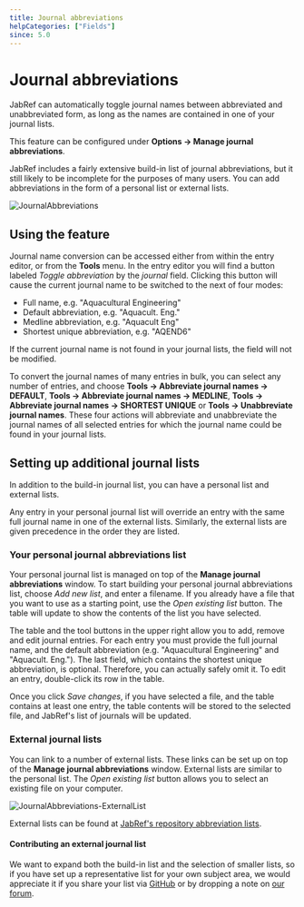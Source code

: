 ```yaml
---
title: Journal abbreviations
helpCategories: ["Fields"]
since: 5.0
---
```


# Journal abbreviations

JabRef can automatically toggle journal names between abbreviated and unabbreviated form, as long as the names are contained in one of your journal lists.

This feature can be configured under **Options → Manage journal abbreviations**.

JabRef includes a fairly extensive build-in list of journal abbreviations, but it still likely to be incomplete for the purposes of many users. You can add abbreviations in the form of a personal list or external lists.

![JournalAbbreviations](https://user-images.githubusercontent.com/12954316/68082164-993c1580-fe19-11e9-8c44-632e13198687.png)

## Using the feature

Journal name conversion can be accessed either from within the entry editor, or from the **Tools** menu. In the entry editor you will find a button labeled *Toggle abbreviation* by the *journal* field. Clicking this button will cause the current journal name to be switched to the next of four modes:

-   Full name, e.g. "Aquacultural Engineering"
-   Default abbreviation, e.g. "Aquacult. Eng."
-   Medline abbreviation, e.g. "Aquacult Eng"
-   Shortest unique abbreviation, e.g. "AQEND6"

If the current journal name is not found in your journal lists, the field will not be modified.

To convert the journal names of many entries in bulk, you can select any number of entries, and choose **Tools → Abbreviate journal names → DEFAULT**, **Tools → Abbreviate journal names → MEDLINE**, **Tools → Abbreviate journal names → SHORTEST UNIQUE** or **Tools → Unabbreviate journal names**. These four actions will abbreviate and unabbreviate the journal names of all selected entries for which the journal name could be found in your journal lists.

## Setting up additional journal lists

In addition to the build-in journal list, you can have a personal list and external lists.

Any entry in your personal journal list will override an entry with the same full journal name in one of the external lists. Similarly, the external lists are given precedence in the order they are listed.

### Your personal journal abbreviations list

Your personal journal list is managed on top of the **Manage journal abbreviations** window. To start building your personal journal abbreviations list, choose *Add new list*, and enter a filename. If you already have a file that you want to use as a starting point, use the *Open existing list* button. The table will update to show the contents of the list you have selected.

The table and the tool buttons in the upper right allow you to add, remove and edit journal entries. For each entry you must provide the full journal name, and the default abbreviation (e.g. "Aquacultural Engineering" and "Aquacult. Eng."). The last field, which contains the shortest unique abbreviation, is optional. Therefore, you can actually safely omit it. To edit an entry, double-click its row in the table.

Once you click *Save changes*, if you have selected a file, and the table contains at least one entry, the table contents will be stored to the selected file, and JabRef's list of journals will be updated.

### External journal lists

You can link to a number of external lists. These links can be set up on top of the **Manage journal abbreviations** window. External lists are similar to the personal list. The *Open existing list* button allows you to select an existing file on your computer.

![JournalAbbreviations-ExternalList](https://user-images.githubusercontent.com/12954316/68082165-9a6d4280-fe19-11e9-8972-32b2ab5fcb9d.png)

External lists can be found at [JabRef's repository abbreviation lists](http://abbrv.jabref.org).

#### Contributing an external journal list

We want to expand both the build-in list and the selection of smaller lists, so if you have set up a representative list for your own subject area, we would appreciate it if you share your list via [GitHub](http://github.com/JabRef/abbrv.jabref.org) or by dropping a note on [our forum](http://discourse.jabref.org/).
